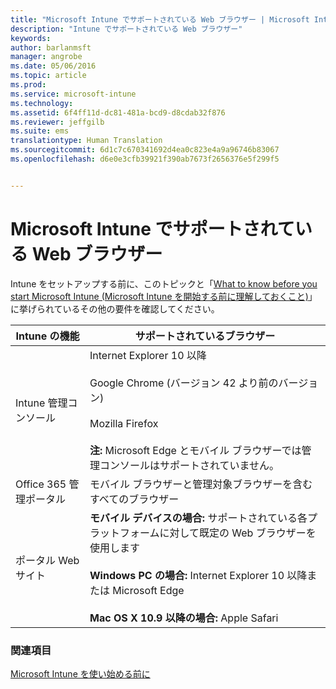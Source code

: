 ```yaml
---
title: "Microsoft Intune でサポートされている Web ブラウザー | Microsoft Intune"
description: "Intune でサポートされている Web ブラウザー"
keywords: 
author: barlanmsft
manager: angrobe
ms.date: 05/06/2016
ms.topic: article
ms.prod: 
ms.service: microsoft-intune
ms.technology: 
ms.assetid: 6f4ff11d-dc81-481a-bcd9-d8cdab32f876
ms.reviewer: jeffgilb
ms.suite: ems
translationtype: Human Translation
ms.sourcegitcommit: 6d1c7c670341692d4ea0c823e4a9a96746b83067
ms.openlocfilehash: d6e0e3cfb39921f390ab7673f2656376e5f299f5


---
```


# Microsoft Intune でサポートされている Web ブラウザー

Intune をセットアップする前に、このトピックと「[What to know before you start Microsoft Intune (Microsoft Intune を開始する前に理解しておくこと)](what-to-know-before-you-start-microsoft-intune.md)」に挙げられているその他の要件を確認してください。

|Intune の機能 |サポートされているブラウザー|
|---------|---------|
|Intune 管理コンソール     |  Internet Explorer 10 以降<br /><br />Google Chrome (バージョン 42 より前のバージョン)<br /><br />Mozilla Firefox <br /><br />**注:** Microsoft Edge とモバイル ブラウザーでは管理コンソールはサポートされていません。                      
|Office 365 管理ポータル     |モバイル ブラウザーと管理対象ブラウザーを含むすべてのブラウザー  |
|ポータル Web サイト     |**モバイル デバイスの場合:** サポートされている各プラットフォームに対して既定の Web ブラウザーを使用します   <br /><br />**Windows PC の場合:** Internet Explorer 10 以降または Microsoft Edge<br /><br />**Mac OS X 10.9 以降の場合:** Apple Safari    |


### 関連項目
[Microsoft Intune を使い始める前に](what-to-know-before-you-start-microsoft-intune.md)



<!--HONumber=Aug16_HO4-->


